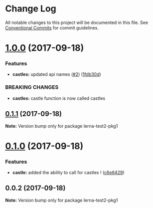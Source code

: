 # Change Log

All notable changes to this project will be documented in this file.
See [Conventional Commits](https://conventionalcommits.org) for commit guidelines.

<a name="1.0.0"></a>
# [1.0.0](https://github.com/kaosat-dev/lerna-test2/compare/v0.1.1...v1.0.0) (2017-09-18)


### Features

* **castles:** updated api names ([#2](https://github.com/kaosat-dev/lerna-test2/issues/2)) ([1fdb30d](https://github.com/kaosat-dev/lerna-test2/commit/1fdb30d))


### BREAKING CHANGES

* **castles:** castle function is now called castles




<a name="0.1.1"></a>
## [0.1.1](https://github.com/kaosat-dev/lerna-test2/compare/v0.1.0...v0.1.1) (2017-09-18)




**Note:** Version bump only for package lerna-test2-pkg1

<a name="0.1.0"></a>
# [0.1.0](https://github.com/kaosat-dev/lerna-test2/compare/v0.0.2...v0.1.0) (2017-09-18)


### Features

* **castle:** added the ability to call for castles ! ([c6e6429](https://github.com/kaosat-dev/lerna-test2/commit/c6e6429))




<a name="0.0.2"></a>
## 0.0.2 (2017-09-18)




**Note:** Version bump only for package lerna-test2-pkg1
